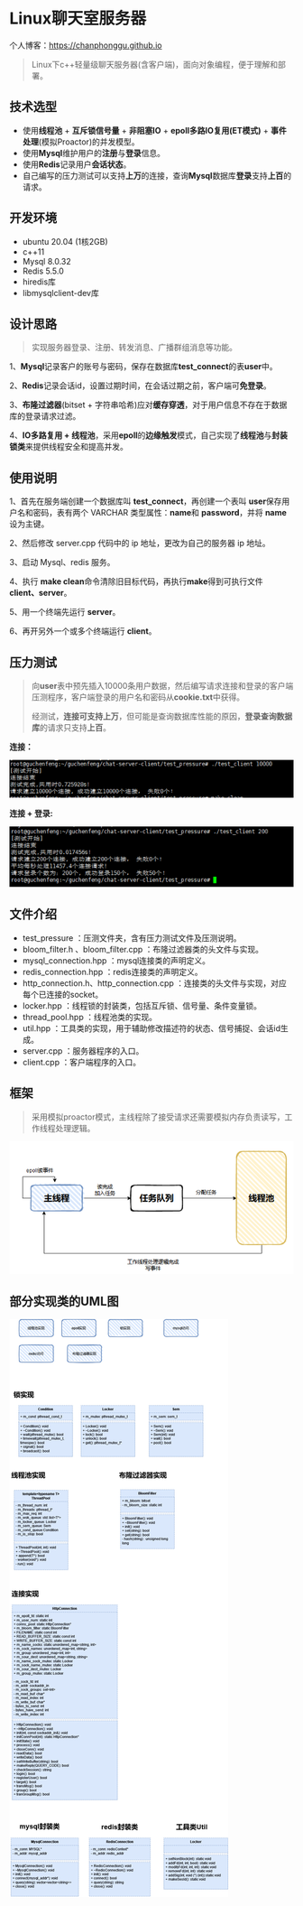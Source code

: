 # Linux聊天室服务器
个人博客：https://chanphonggu.github.io
> Linux下c++轻量级聊天服务器(含客户端)，面向对象编程，便于理解和部署。

## 技术选型

- 使用**线程池** + **互斥锁信号量** + **非阻塞IO** + **epoll多路IO复用(ET模式)** + **事件处理**(模拟Proactor)的并发模型。
- 使用**Mysql**维护用户的**注册**与**登录**信息。
- 使用**Redis**记录用户**会话状态**。
- 自己编写的压力测试可以支持**上万**的连接，查询**Mysql**数据库**登录**支持**上百**的请求。

## 开发环境

- ubuntu 20.04 (1核2GB)
- c++11
- Mysql 8.0.32
- Redis 5.5.0
- hiredis库
- libmysqlclient-dev库

## 设计思路

> 实现服务器登录、注册、转发消息、广播群组消息等功能。

1、**Mysql**记录客户的账号与密码，保存在数据库**test_connect**的表**user**中。

2、**Redis**记录会话id，设置过期时间，在会话过期之前，客户端可**免登录**。

3、**布隆过滤器**(bitset + 字符串哈希)应对**缓存穿透**，对于用户信息不存在于数据库的登录请求过滤。

4、**IO多路复用 + 线程池**，采用**epoll**的**边缘触发**模式，自己实现了**线程池**与**封装锁类**来提供线程安全和提高并发。



## 使用说明

1、首先在服务端创建一个数据库叫 **test_connect**，再创建一个表叫 **user**保存用户名和密码，表有两个 VARCHAR 类型属性：**name**和 **password**，并将 **name**设为主键。

2、然后修改 server.cpp 代码中的 ip 地址，更改为自己的服务器 ip 地址。

3、启动 Mysql、redis 服务。

4、执行 **make clean**命令清除旧目标代码，再执行**make**得到可执行文件 **client、server**。

5、用一个终端先运行 **server**。

6、再开另外一个或多个终端运行 **client**。

## 压力测试

> 向**user**表中预先插入10000条用户数据，然后编写请求连接和登录的客户端压测程序，客户端登录的用户名和密码从**cookie.txt**中获得。
>
> 经测试，**连接可支持上万**，但可能是查询数据库性能的原因，**登录查询数据库**的请求只支持**上百**。

**连接：**

![连接-10000](imgs/连接-10000.png)

**连接 + 登录:**

![连接登录-200](imgs/连接登录-200.png)



## 文件介绍

- test_pressure ：压测文件夹，含有压力测试文件及压测说明。
- bloom_filter.h 、bloom_filter.cpp ：布隆过滤器类的头文件与实现。
- mysql_connection.hpp ：mysql连接类的声明定义。
- redis_connection.hpp ：redis连接类的声明定义。
- http_connection.h、http_connection.cpp ：连接类的头文件与实现，对应每个已连接的socket。
- locker.hpp ：线程锁的封装类，包括互斥锁、信号量、条件变量锁。
- thread_pool.hpp ：线程池类的实现。
- util.hpp ：工具类的实现，用于辅助修改描述符的状态、信号捕捉、会话id生成。
- server.cpp ：服务器程序的入口。
- client.cpp ：客户端程序的入口。



## 框架

> 采用模拟proactor模式，主线程除了接受请求还需要模拟内存负责读写，工作线程处理逻辑。

![框架图](imgs/框架图.png)



## 部分实现类的UML图

![聊天室](imgs/聊天室.png)

